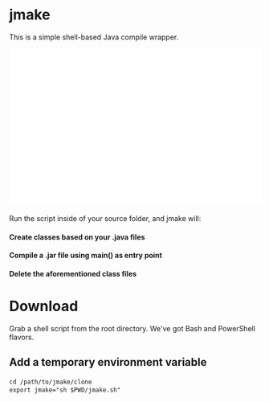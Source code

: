 # jmake
This is a simple shell-based Java compile wrapper.

![Screenie](https://github.com/draumaz/jmake/raw/main/headline.svg "Screenshot")

Run the script inside of your source folder, and jmake will:

#### Create classes based on your .java files

#### Compile a .jar file using main() as entry point

#### Delete the aforementioned class files

# Download
Grab a shell script from the root directory. We've got Bash and PowerShell flavors.

## Add a temporary environment variable

```
cd /path/to/jmake/clone
export jmake="sh $PWD/jmake.sh"
```

